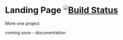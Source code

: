 # Landing Page [![Build Status](https://travis-ci.org/meche/landingpage.svg?branch=master)](https://travis-ci.org/meche/landingpage)

More one project

coming soon - documentation
